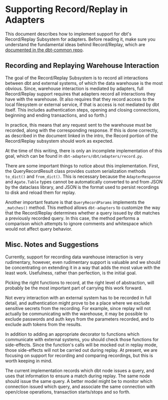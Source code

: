 # Supporting Record/Replay in Adapters

This document describes how to implement support for dbt's Record/Replay Subsystem for adapters. Before reading it, make sure you understand the fundamental ideas behind Record/Replay, which are [documented in the dbt-common repo](https://github.com/dbt-labs/dbt-common/blob/docs/guides/record_replay.md).

## Recording and Replaying Warehouse Interaction

The goal of the Record/Replay Subsystem is to record all interactions between dbt and external systems, of which the data warehouse is the most obvious. Since, warehouse interaction is mediated by adapters, full Record/Replay support requires that adapters record all interactions they have with the warehouse. (It also requires that they record access to the local filesystem or external service, if that is access is not mediated by dbt itself. This includes authentication steps, opening and closing connections, beginning and ending transactions, and so forth.)

In practice, this means that any request sent to the warehouse must be recorded, along with the corresponding response. If this is done correctly, as described in the document linked in the intro, the Record portion of the Record/Replay subsystem should work as expected.

At the time of this writing, there is only an incomplete implementation of this goal, which can be found in `dbt-adapters/dbt/adapters/record.py`.

There are some important things to notice about this implementation. First, the QueryRecordResult class provides custom serialization methods `to_dict()` and `from_dict()`. This is necessary because the `AdapterResponse` and `Agate.Table` types cannot be automatically converted to and from JSON by the dataclass library, and JSON is the format used to persist recordings to disk and reload them for replay.

Another important feature is that `QueryRecordParams` implements the `_matches()` method. This method allows `dbt-adapters` to customize the way that the Record/Replay determines whether a query issued by dbt matches a previously recorded query. In this case, the method performs a comparison which attempts to ignore comments and whitespace which would not affect query behavior.

## Misc. Notes and Suggestions

Currently, support for recording data warehouse interaction is very rudimentary, however, even rudimentary support is valuable and we should be concentrating on extending it in a way that adds the most value with the least work. Usefulness, rather than perfection, is the initial goal.

Picking the right functions to record, at the right level of abstraction, will probably be the most important part of carrying this work forward.

Not every interaction with an external system has to be recorded in full detail, and authentication might prove to be a place where we exclude sensitive secrets from the recording. For example, since replay will not actually be communicating with the warehouse, it may be possible to exclude passwords and auth keys from the parameters recorded, and to exclude auth tokens from the results.

In addition to adding an appropriate decorator to functions which communicate with external systems, you should check those functions for side-effects. Since the function's calls will be mocked out in replay mode, those side-effects will not be carried out during replay. At present, we are focusing on support for recording and comparing recordings, but this is worth keeping in mind.

The current implementation records which dbt node issues a query, and uses that information to ensure a match during replay. The same node should issue the same query. A better model might be to monitor which connection issued which query, and associate the same connection with open/close operations, transaction starts/stops and so forth.

